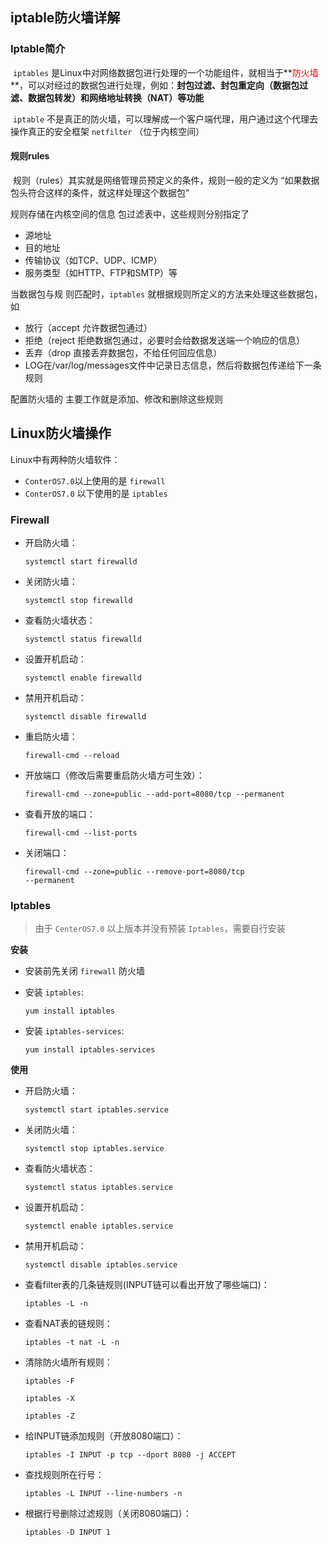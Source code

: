 ## iptable防火墙详解

### Iptable简介

​		`iptables` 是Linux中对网络数据包进行处理的一个功能组件，就相当于**<font color=red>防火墙</font>**，可以对经过的数据包进行处理，例如：**封包过滤、封包重定向（数据包过滤、数据包转发）和网络地址转换（NAT）等功能**

​		`iptable` 不是真正的防火墙，可以理解成一个客户端代理，用户通过这个代理去操作真正的安全框架 `netfilter` （位于内核空间）

####  规则rules

​		规则（rules）其实就是网络管理员预定义的条件，规则一般的定义为 “如果数据包头符合这样的条件，就这样处理这个数据包”

规则存储在内核空间的信息 包过滤表中，这些规则分别指定了

- 源地址
- 目的地址
- 传输协议（如TCP、UDP、ICMP）
- 服务类型（如HTTP、FTP和SMTP）等

当数据包与规 则匹配时，`iptables` 就根据规则所定义的方法来处理这些数据包，如

- 放行（accept 允许数据包通过）
- 拒绝（reject 拒绝数据包通过，必要时会给数据发送端一个响应的信息）
- 丢弃（drop 直接丢弃数据包，不给任何回应信息）
- LOG在/var/log/messages文件中记录日志信息，然后将数据包传递给下一条规则

配置防火墙的 主要工作就是添加、修改和删除这些规则





## Linux防火墙操作

Linux中有两种防火墙软件：

- `ConterOS7.0`以上使用的是 `firewall`
- `ConterOS7.0` 以下使用的是 `iptables`

### Firewall

- 开启防火墙：

  ```shell
  systemctl start firewalld
  ```

- 关闭防火墙：

  ```shell
  systemctl stop firewalld
  ```

- 查看防火墙状态：

  ```shell
  systemctl status firewalld
  ```

- 设置开机启动：

  ```shell
  systemctl enable firewalld
  ```

- 禁用开机启动：

  ```shell
  systemctl disable firewalld
  ```

- 重启防火墙：

  ```shell
  firewall-cmd --reload
  ```

- 开放端口（修改后需要重启防火墙方可生效）：

  ```shell
  firewall-cmd --zone=public --add-port=8080/tcp --permanent
  ```

- 查看开放的端口：

  ```shell
  firewall-cmd --list-ports
  ```

- 关闭端口：

  ```shell
  firewall-cmd --zone=public --remove-port=8080/tcp 
  --permanent
  ```



### Iptables

> 由于 `CenterOS7.0` 以上版本并没有预装 `Iptables`，需要自行安装

**安装**

- 安装前先关闭 `firewall` 防火墙

- 安装 `iptables`:

  ```shell
  yum install iptables
  ```

- 安装 `iptables-services`:

  ```shell
  yum install iptables-services
  ```



**使用**

- 开启防火墙：

  ```shell
  systemctl start iptables.service
  ```

- 关闭防火墙：

  ```shell
  systemctl stop iptables.service
  ```

- 查看防火墙状态：

  ```shell
  systemctl status iptables.service
  ```

- 设置开机启动：

  ```shell
  systemctl enable iptables.service
  ```

- 禁用开机启动：

  ```shell
  systemctl disable iptables.service
  ```

- 查看filter表的几条链规则(INPUT链可以看出开放了哪些端口)：

  ```shell
  iptables -L -n
  ```

- 查看NAT表的链规则：

  ```shell
  iptables -t nat -L -n
  ```

- 清除防火墙所有规则：

  ```shell
  iptables -F
  ```

  ```shell
  iptables -X
  ```

  ```shell
  iptables -Z
  ```

- 给INPUT链添加规则（开放8080端口）：

  ```shell
  iptables -I INPUT -p tcp --dport 8080 -j ACCEPT
  ```

- 查找规则所在行号：

  ```shell
  iptables -L INPUT --line-numbers -n
  ```

- 根据行号删除过滤规则（关闭8080端口）：

  ```shell
  iptables -D INPUT 1
  ```


